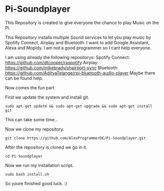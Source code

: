 # Pi-Soundplayer

This Repository is created to give everyone the chance to play Music on the Pi.

This Repository installs multiple Sound services to let you play music by Spotify Connect, Airplay and Bluetooth.
I want to add Google Assistant, Alexa and Mopidy.
I am not a good programmer so I cant help everyone.

I am using already the following repositorys:
Spotify Connect: https://github.com/dtcooper/raspotify
Airplay: https://github.com/mikebrady/shairport-sync
Bluetooth: https://github.com/AdityaTelange/rpi-bluetooth-audio-player
Maybe there can be found help.

Now comes the fun part. 

First we update the system and install git.
```
sudo apt-get update && sudo apt-get upgrade && sudo apt-get install git
```
This can take some time...

Now we clone my repository.
```
git clone https://github.com/AlexProgrammerDE/Pi-Soundplayer.git
```
After the repository is cloned we go in it.
```
cd Pi-Soundplayer
```
Now we run my installation script.
```
sudo bash install.sh
```
So youre finished good luck. :)
